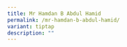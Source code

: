 ```yaml
---
title: Mr Hamdan B Abdul Hamid
permalink: /mr-hamdan-b-abdul-hamid/
variant: tiptap
description: ""
---
```


